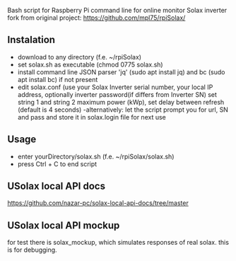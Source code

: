 Bash script for Raspberry Pi command line for online monitor Solax inverter
fork from original project: https://github.com/mpl75/rpiSolax/


## Instalation
- download to any directory (f.e. ~/rpiSolax)
- set solax.sh as executable (chmod 0775 solax.sh)
- install command line JSON parser 'jq' (sudo apt install jq) and bc (sudo apt install bc) if not present
- edit solax.conf (use your Solax Inverter serial number, your local IP address, optionally inverter password(if differs from Inverter SN) set string 1 and string 2 maximum power (kWp), set delay between refresh (default is 4 seconds)
-alternatively: let the script prompt you for url, SN and pass and store it in solax.login file for next use


## Usage
- enter yourDirectory/solax.sh (f.e. ~/rpiSolax/solax.sh)
- press Ctrl + C to end script

## USolax local API docs
https://github.com/nazar-pc/solax-local-api-docs/tree/master

## USolax local API mockup 
for test there is solax_mockup, which simulates responses of real solax. this is for debugging.
